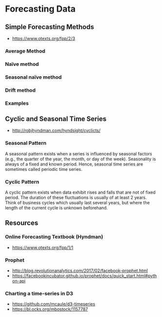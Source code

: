 # Forecasting Data


## Simple Forecasting Methods
- https://www.otexts.org/fpp/2/3

### Average Method
### Naïve method
### Seasonal naïve method
### Drift method
### Examples

## Cyclic and Seasonal Time Series
- http://robjhyndman.com/hyndsight/cyclicts/

### Seasonal Pattern
A seasonal pattern exists when a series is influenced by seasonal factors (e.g., the quarter of the year, the month, or day of the week). Seasonality is always of a fixed and known period. Hence, seasonal time series are sometimes called periodic time series.

### Cyclic Pattern
A cyclic pattern exists when data exhibit rises and falls that are not of fixed period. The duration of these fluctuations is usually of at least 2 years. Think of business cycles which usually last several years, but where the length of the current cycle is unknown beforehand.

## Resources

### Online Forecasting Textbook (Hyndman)
- https://www.otexts.org/fpp/1/1

### Prophet 
- http://blog.revolutionanalytics.com/2017/02/facebook-prophet.html
- https://facebookincubator.github.io/prophet/docs/quick_start.html#python-api

### Charting a time-series in D3
- https://github.com/mcaule/d3-timeseries
- https://bl.ocks.org/mbostock/1157787
